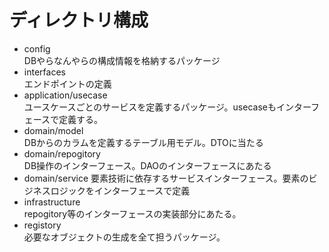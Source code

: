 # ディレクトリ構成
* config  
  DBやらなんやらの構成情報を格納するパッケージ
* interfaces  
  エンドポイントの定義
* application/usecase  
  ユースケースごとのサービスを定義するパッケージ。usecaseもインターフェースで定義する。
* domain/model  
  DBからのカラムを定義するテーブル用モデル。DTOに当たる
* domain/repogitory  
  DB操作のインターフェース。DAOのインターフェースにあたる
* domain/service
  要素技術に依存するサービスインターフェース。要素のビジネスロジックをインターフェースで定義
* infrastructure  
  repogitory等のインターフェースの実装部分にあたる。
* registory  
  必要なオブジェクトの生成を全て担うパッケージ。